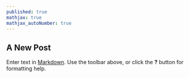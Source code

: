 ```yaml
---
published: true
mathjax: true
mathjax_autoNumber: true
---
```


## A New Post


Enter text in [Markdown](http://daringfireball.net/projects/markdown/). Use the toolbar above, or click the **?** button for formatting help.
